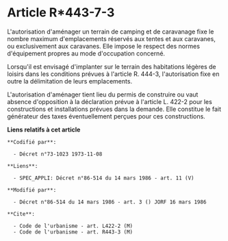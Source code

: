 # Article R*443-7-3

L'autorisation d'aménager un terrain de camping et de caravanage fixe le nombre maximum d'emplacements réservés aux tentes et
aux caravanes, ou exclusivement aux caravanes. Elle impose le respect des normes d'équipement propres au mode d'occupation
concerné.

Lorsqu'il est envisagé d'implanter sur le terrain des habitations légères de loisirs dans les conditions prévues à l'article
R. 444-3, l'autorisation fixe en outre la délimitation de leurs emplacements.

L'autorisation d'aménager tient lieu du permis de construire ou vaut absence d'opposition à la déclaration prévue à l'article
L. 422-2 pour les constructions et installations prévues dans la demande. Elle constitue le fait générateur des taxes
éventuellement perçues pour ces constructions.

**Liens relatifs à cet article**

	**Codifié par**:

	  - Décret n°73-1023 1973-11-08

	**Liens**:

	  - SPEC_APPLI: Décret n°86-514 du 14 mars 1986 - art. 11 (V)

	**Modifié par**:

	  - Décret n°86-514 du 14 mars 1986 - art. 3 () JORF 16 mars 1986

	**Cite**:

	  - Code de l'urbanisme - art. L422-2 (M)
	  - Code de l'urbanisme - art. R443-3 (M)
